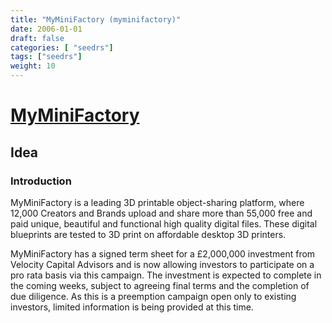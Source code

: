 ```yaml
---
title: "MyMiniFactory (myminifactory)"
date: 2006-01-01
draft: false
categories: [ "seedrs"]
tags: ["seedrs"]
weight: 10
---
```


# [MyMiniFactory](https://www.seedrs.com/myminifactory)

## Idea

### Introduction

MyMiniFactory is a leading 3D printable object-sharing platform, where 12,000 Creators and Brands upload and share more than 55,000 free and paid unique, beautiful and functional high quality digital files. These digital blueprints are tested to 3D print on affordable desktop 3D printers.

MyMiniFactory has a signed term sheet for a £2,000,000 investment from Velocity Capital Advisors and is now allowing investors to participate on a pro rata basis via this campaign. The investment is expected to complete in the coming weeks, subject to agreeing final terms and the completion of due diligence. As this is a preemption campaign open only to existing investors, limited information is being provided at this time.

